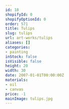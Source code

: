 ```yaml
---
id: 18
shopifyId: 0
shopifyOptionId: 0
order: 571
title: Tulips
slug: tulips
url: art-works/tulips
aliases: []
categories:
- painting
inStock: false
isVisible: false
height: 20
width: 30
date: 2007-01-01T00:00:00Z
materials:
- oil
- canvas
price: -1
mainImage: tulips.jpg
---
```

